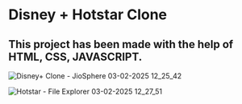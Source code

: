 # Disney + Hotstar Clone

## This project has been made with the help of HTML, CSS, JAVASCRIPT.

![Disney+ Clone - JioSphere 03-02-2025 12_25_42](https://github.com/user-attachments/assets/b9886acc-032f-4aed-b408-6d6ab3ac0270)


![Hotstar - File Explorer 03-02-2025 12_27_51](https://github.com/user-attachments/assets/602c31f1-2214-4159-adfc-61f726e1a9a7)

